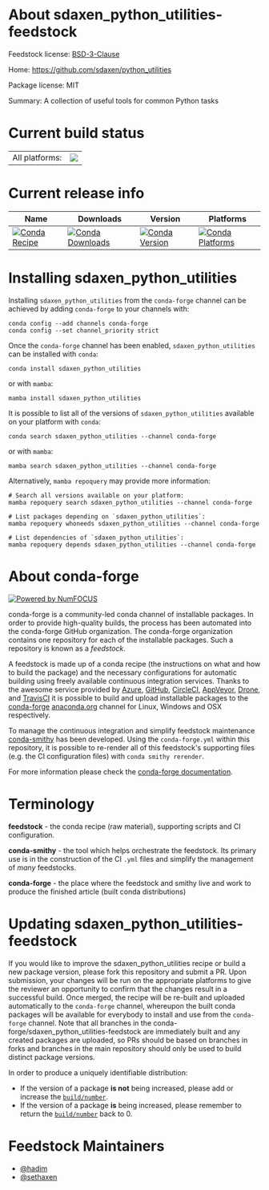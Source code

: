 About sdaxen_python_utilities-feedstock
=======================================

Feedstock license: [BSD-3-Clause](https://github.com/conda-forge/sdaxen_python_utilities-feedstock/blob/main/LICENSE.txt)

Home: https://github.com/sdaxen/python_utilities

Package license: MIT

Summary: A collection of useful tools for common Python tasks

Current build status
====================


<table><tr><td>All platforms:</td>
    <td>
      <a href="https://dev.azure.com/conda-forge/feedstock-builds/_build/latest?definitionId=10534&branchName=main">
        <img src="https://dev.azure.com/conda-forge/feedstock-builds/_apis/build/status/sdaxen_python_utilities-feedstock?branchName=main">
      </a>
    </td>
  </tr>
</table>

Current release info
====================

| Name | Downloads | Version | Platforms |
| --- | --- | --- | --- |
| [![Conda Recipe](https://img.shields.io/badge/recipe-sdaxen_python_utilities-green.svg)](https://anaconda.org/conda-forge/sdaxen_python_utilities) | [![Conda Downloads](https://img.shields.io/conda/dn/conda-forge/sdaxen_python_utilities.svg)](https://anaconda.org/conda-forge/sdaxen_python_utilities) | [![Conda Version](https://img.shields.io/conda/vn/conda-forge/sdaxen_python_utilities.svg)](https://anaconda.org/conda-forge/sdaxen_python_utilities) | [![Conda Platforms](https://img.shields.io/conda/pn/conda-forge/sdaxen_python_utilities.svg)](https://anaconda.org/conda-forge/sdaxen_python_utilities) |

Installing sdaxen_python_utilities
==================================

Installing `sdaxen_python_utilities` from the `conda-forge` channel can be achieved by adding `conda-forge` to your channels with:

```
conda config --add channels conda-forge
conda config --set channel_priority strict
```

Once the `conda-forge` channel has been enabled, `sdaxen_python_utilities` can be installed with `conda`:

```
conda install sdaxen_python_utilities
```

or with `mamba`:

```
mamba install sdaxen_python_utilities
```

It is possible to list all of the versions of `sdaxen_python_utilities` available on your platform with `conda`:

```
conda search sdaxen_python_utilities --channel conda-forge
```

or with `mamba`:

```
mamba search sdaxen_python_utilities --channel conda-forge
```

Alternatively, `mamba repoquery` may provide more information:

```
# Search all versions available on your platform:
mamba repoquery search sdaxen_python_utilities --channel conda-forge

# List packages depending on `sdaxen_python_utilities`:
mamba repoquery whoneeds sdaxen_python_utilities --channel conda-forge

# List dependencies of `sdaxen_python_utilities`:
mamba repoquery depends sdaxen_python_utilities --channel conda-forge
```


About conda-forge
=================

[![Powered by
NumFOCUS](https://img.shields.io/badge/powered%20by-NumFOCUS-orange.svg?style=flat&colorA=E1523D&colorB=007D8A)](https://numfocus.org)

conda-forge is a community-led conda channel of installable packages.
In order to provide high-quality builds, the process has been automated into the
conda-forge GitHub organization. The conda-forge organization contains one repository
for each of the installable packages. Such a repository is known as a *feedstock*.

A feedstock is made up of a conda recipe (the instructions on what and how to build
the package) and the necessary configurations for automatic building using freely
available continuous integration services. Thanks to the awesome service provided by
[Azure](https://azure.microsoft.com/en-us/services/devops/), [GitHub](https://github.com/),
[CircleCI](https://circleci.com/), [AppVeyor](https://www.appveyor.com/),
[Drone](https://cloud.drone.io/welcome), and [TravisCI](https://travis-ci.com/)
it is possible to build and upload installable packages to the
[conda-forge](https://anaconda.org/conda-forge) [anaconda.org](https://anaconda.org/)
channel for Linux, Windows and OSX respectively.

To manage the continuous integration and simplify feedstock maintenance
[conda-smithy](https://github.com/conda-forge/conda-smithy) has been developed.
Using the ``conda-forge.yml`` within this repository, it is possible to re-render all of
this feedstock's supporting files (e.g. the CI configuration files) with ``conda smithy rerender``.

For more information please check the [conda-forge documentation](https://conda-forge.org/docs/).

Terminology
===========

**feedstock** - the conda recipe (raw material), supporting scripts and CI configuration.

**conda-smithy** - the tool which helps orchestrate the feedstock.
                   Its primary use is in the construction of the CI ``.yml`` files
                   and simplify the management of *many* feedstocks.

**conda-forge** - the place where the feedstock and smithy live and work to
                  produce the finished article (built conda distributions)


Updating sdaxen_python_utilities-feedstock
==========================================

If you would like to improve the sdaxen_python_utilities recipe or build a new
package version, please fork this repository and submit a PR. Upon submission,
your changes will be run on the appropriate platforms to give the reviewer an
opportunity to confirm that the changes result in a successful build. Once
merged, the recipe will be re-built and uploaded automatically to the
`conda-forge` channel, whereupon the built conda packages will be available for
everybody to install and use from the `conda-forge` channel.
Note that all branches in the conda-forge/sdaxen_python_utilities-feedstock are
immediately built and any created packages are uploaded, so PRs should be based
on branches in forks and branches in the main repository should only be used to
build distinct package versions.

In order to produce a uniquely identifiable distribution:
 * If the version of a package **is not** being increased, please add or increase
   the [``build/number``](https://docs.conda.io/projects/conda-build/en/latest/resources/define-metadata.html#build-number-and-string).
 * If the version of a package **is** being increased, please remember to return
   the [``build/number``](https://docs.conda.io/projects/conda-build/en/latest/resources/define-metadata.html#build-number-and-string)
   back to 0.

Feedstock Maintainers
=====================

* [@hadim](https://github.com/hadim/)
* [@sethaxen](https://github.com/sethaxen/)

